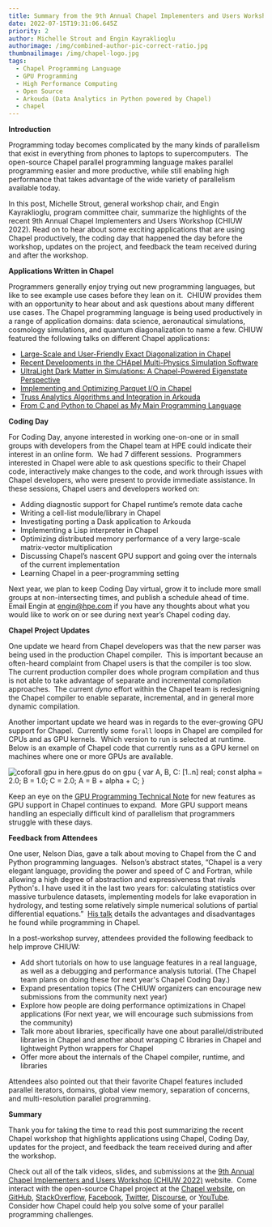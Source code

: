 ```yaml
---
title: Summary from the 9th Annual Chapel Implementers and Users Workshop (CHIUW 2022)
date: 2022-07-15T19:31:06.645Z
priority: 2
author: Michelle Strout and Engin Kayraklioglu
authorimage: /img/combined-author-pic-correct-ratio.jpg
thumbnailimage: /img/chapel-logo.jpg
tags:
  - Chapel Programming Language
  - GPU Programming
  - High Performance Computing
  - Open Source
  - Arkouda (Data Analytics in Python powered by Chapel)
  - chapel
---
```

**Introduction**

Programming today becomes complicated by the many kinds of parallelism that exist in everything from phones to laptops to supercomputers.  The open-source Chapel parallel programming language makes parallel programming easier and more productive, while still enabling high performance that takes advantage of the wide variety of parallelism available today.

In this post, Michelle Strout, general workshop chair, and Engin Kayraklioglu, program committee chair, summarize the highlights of the recent 9th Annual Chapel Implementers and Users Workshop (CHIUW 2022). Read on to hear about some exciting applications that are using Chapel productively, the coding day that happened the day before the workshop, updates on the project, and feedback the team received during and after the workshop.

**Applications Written in Chapel**

Programmers generally enjoy trying out new programming languages, but like to see example use cases before they lean on it.  CHIUW provides them with an opportunity to hear about and ask questions about many different use cases.  The Chapel programming language is being used productively in a range of application domains: data science, aeronautical simulations, cosmology simulations, and quantum diagonalization to name a few. CHIUW featured the following talks on different Chapel applications:

* [Large-Scale and User-Friendly Exact Diagonalization in Chapel](https://youtu.be/vBxPTzIRRr0)
* [Recent Developments in the CHApel Multi-Physics Simulation Software](https://youtu.be/uTE_RZkODOk)
* [UltraLight Dark Matter in Simulations: A Chapel-Powered Eigenstate Perspective](https://youtu.be/YrXYpgnt4rQ)
* [Implementing and Optimizing Parquet I/O in Chapel](https://youtu.be/pstRsgMhCDA)
* [Truss Analytics Algorithms and Integration in Arkouda](https://youtu.be/xI9EByv7A5M)
* [From C and Python to Chapel as My Main Programming Language](https://youtu.be/400jmMzdzHQ)

**Coding Day**

For Coding Day, anyone interested in working one-on-one or in small groups with developers from the Chapel team at HPE could indicate their interest in an online form.  We had 7 different sessions.  Programmers interested in Chapel were able to ask questions specific to their Chapel code, interactively make changes to the code, and work through issues with Chapel developers, who were present to provide immediate assistance.  In these sessions, Chapel users and developers worked on:

* Adding diagnostic support for Chapel runtime’s remote data cache
* Writing a cell-list module/library in Chapel
* Investigating porting a Dask application to Arkouda
* Implementing a Lisp interpreter in Chapel
* Optimizing distributed memory performance of a very large-scale matrix-vector multiplication
* Discussing Chapel’s nascent GPU support and going over the internals of the current implementation
* Learning Chapel in a peer-programming setting

Next year, we plan to keep Coding Day virtual, grow it to include more small groups at non-intersecting times, and publish a schedule ahead of time.  Email Engin at [engin@hpe.com](mailto:engin@hpe.com) if you have any thoughts about what you would like to work on or see during next year’s Chapel coding day.

**Chapel Project Updates**

One update we heard from Chapel developers was that the new parser was being used in the production Chapel compiler.  This is important because an often-heard complaint from Chapel users is that the compiler is too slow.  The current production compiler does whole program compilation and thus is not able to take advantage of separate and incremental compilation approaches.  The current *dyno* effort within the Chapel team is redesigning the Chapel compiler to enable separate, incremental, and in general more dynamic compilation.

Another important update we heard was in regards to the ever-growing GPU support for Chapel.  Currently some `forall` loops in Chapel are compiled for CPUs and as GPU kernels.  Which version to run is selected at runtime.  Below is an example of Chapel code that currently runs as a GPU kernel on machines where one or more GPUs are available.

![coforall gpu in here.gpus do on gpu { var A, B, C: [1..n] real; const alpha = 2.0; B = 1.0; C = 2.0; A = B + alpha + C; }](/img/chiuw22-gpu-code-example.jpg "Chapel Code that is offloaded to all the gpus on a locale/node.")

Keep an eye on the [GPU Programming Technical Note](https://chapel-lang.org/docs/technotes/gpu.html) for new features as GPU support in Chapel continues to expand.  More GPU support means handling an especially difficult kind of parallelism that programmers struggle with these days.

**Feedback from Attendees**

One user, Nelson Dias, gave a talk about moving to Chapel from the C and Python programming languages.  Nelson’s abstract states, “Chapel is a very elegant language, providing the power and speed of C and Fortran, while allowing a high degree of abstraction and expressiveness that rivals Python's. I have used it in the last two years for: calculating statistics over massive turbulence datasets, implementing models for lake evaporation in hydrology, and testing some relatively simple numerical solutions of partial differential equations.”  [His talk](https://youtu.be/400jmMzdzHQ) details the advantages and disadvantages he found while programming in Chapel.

In a post-workshop survey, attendees provided the following feedback to help improve CHIUW:

* Add short tutorials on how to use language features in a real language, as well as a debugging and performance analysis tutorial. (The Chapel team plans on doing these for next year's Chapel Coding Day.)
* Expand presentation topics (The CHIUW organizers can encourage new submissions from the community next year)
* Explore how people are doing performance optimizations in Chapel applications (For next year, we will encourage such submissions from the community)
* Talk more about libraries, specifically have one about parallel/distributed libraries in Chapel and another about wrapping C libraries in Chapel and lightweight Python wrappers for Chapel
* Offer more about the internals of the Chapel compiler, runtime, and libraries

Attendees also pointed out that their favorite Chapel features included parallel iterators, domains, global view memory, separation of concerns, and multi-resolution parallel programming.

**Summary**

Thank you for taking the time to read this post summarizing the recent Chapel workshop that highlights applications using Chapel, Coding Day, updates for the project, and feedback the team received during and after the workshop.

Check out all of the talk videos, slides, and submissions at the [9th Annual Chapel Implementers and Users Workshop (CHIUW 2022)](https://chapel-lang.org/CHIUW2022.html) website.  Come interact with the open-source Chapel project at the [Chapel website](https://chapel-lang.org/), on [GitHub](https://github.com/chapel-lang/), [StackOverflow](https://stackoverflow.com/questions/tagged/chapel), [Facebook](https://www.facebook.com/ChapelLanguage), [Twitter](https://twitter.com/ChapelLanguage), [Discourse](https://chapel.discourse.group/), or [YouTube](https://www.youtube.com/c/ChapelParallelProgrammingLanguage).  Consider how Chapel could help you solve some of your parallel programming challenges.